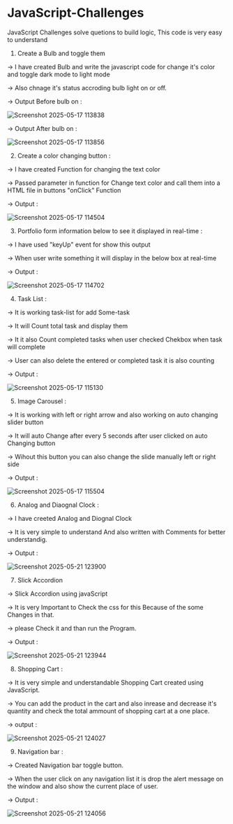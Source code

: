 # JavaScript-Challenges
JavaScript Challenges solve quetions to build logic, This code is very easy to understand

1. Create a Bulb and toggle them

-> I have created Bulb and write the javascript code for change it's color and toggle dark mode to light mode 


-> Also chnage it's status accroding bulb light on or off.



-> Output Before bulb on :


![Screenshot 2025-05-17 113838](https://github.com/user-attachments/assets/ce8fb484-241a-4aaf-8139-5789e70adedf)

-> Output After bulb on :


![Screenshot 2025-05-17 113856](https://github.com/user-attachments/assets/ce208151-94fc-44e6-a359-fc06f2728113)


2. Create a color changing button :

-> I have created Function for changing the text color 


-> Passed parameter in function for Change text color and call them into a HTML file in buttons "onClick" Function



-> Output :


![Screenshot 2025-05-17 114504](https://github.com/user-attachments/assets/2e6fa3ca-e6c4-49a8-96fc-c699d1ccf647)


3. Portfolio form information below to see it displayed in real-time :


-> I have used "keyUp" event for show this output 


-> When user write something it will display in the below box at real-time



-> Output :


![Screenshot 2025-05-17 114702](https://github.com/user-attachments/assets/c9b6fa92-7f36-4bb2-94f8-11642e67e6ba)


4. Task List :

-> It is working task-list for add Some-task 


-> It will Count total task and display them 


-> It it also Count completed tasks when user checked Chekbox when task will complete


-> User can also delete the entered or completed task it is also counting 


-> Output :


![Screenshot 2025-05-17 115130](https://github.com/user-attachments/assets/24986280-e41a-4656-8e37-c71a87d69619)


5. Image Carousel :

-> It is working with left or right arrow and also working on auto changing slider button 


-> It will auto Change after every 5 seconds after user clicked on auto Changing button 


-> Wihout this button you can also change the slide manually left or right side



-> Output :



![Screenshot 2025-05-17 115504](https://github.com/user-attachments/assets/64b25fd8-556e-4b50-ae98-bc3fc00e9487)



6. Analog and Diaognal Clock :


-> I have creeted Analog and Diognal Clock


-> It is very simple to understand And also written with Comments for better understandig.



-> Output : 


![Screenshot 2025-05-21 123900](https://github.com/user-attachments/assets/d730524b-14d2-4c34-a6df-65707d1eb71a)



7. Slick Accordion


-> Slick Accordion using javaScript 


-> It is very Important to Check the css for this Because of the some Changes in that.

-> please Check it and than run the Program.



-> Output :


![Screenshot 2025-05-21 123944](https://github.com/user-attachments/assets/7ece32ea-7b6a-4d41-a44c-188ac3d572d9)



8. Shopping Cart :


-> It is very simple and understandable Shopping Cart created using JavaScript.

-> You can add the product in the cart and also inrease and decrease it's quantity and check the total ammount of shopping cart at a one place.


-> output :


![Screenshot 2025-05-21 124027](https://github.com/user-attachments/assets/b021b0e9-e602-4971-99b3-2cfd061a3640)




9. Navigation bar :


-> Created Navigation bar toggle button.


-> When the user click on any navigation list it is drop the alert message on the window and also show the current place of user.


-> Output :


![Screenshot 2025-05-21 124056](https://github.com/user-attachments/assets/94db53ef-0258-4131-a8aa-eaa5cac4f0cc)


